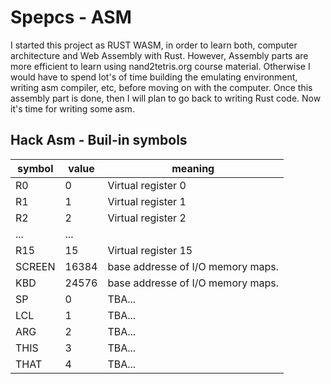 # Spepcs - ASM

I started this project as RUST WASM, in order to learn both, computer architecture and Web Assembly with Rust. However, Assembly parts are more efficient to learn using nand2tetris.org course material. Otherwise I would have to spend lot's of time building the emulating environment, writing asm compiler, etc, before moving on with the computer. Once this assembly part is done, then I will plan to go back to writing Rust code. Now it's time for writing some asm.


## Hack Asm - Buil-in symbols


| symbol | value | meaning             |
|--------|-------|---------------------|
|   R0   |   0   | Virtual register 0  |
|   R1   |   1   | Virtual register 1  |
|   R2   |   2   | Virtual register 2  |
|  ...   |  ...  |                     |
|  R15   |  15   | Virtual register 15 |
| SCREEN | 16384 | base addresse of I/O memory maps. |
|  KBD   | 24576 | base addresse of I/O memory maps. |
|   SP   |   0   |  TBA...             |
|  LCL   |   1   |  TBA...             |
|  ARG   |   2   |  TBA...             |
|  THIS  |   3   |  TBA...             |
|  THAT  |   4   |  TBA...             |
